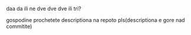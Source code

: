daa da ili ne
dve dve dve ili tri?






gospodine prochetete descriptiona na repoto pls(descriptiona e gore nad commitite)
